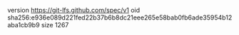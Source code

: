 version https://git-lfs.github.com/spec/v1
oid sha256:e936e089d221fed22b37b6b8dc21eee265e58bab0fb6ade35954b12aba1cb9b9
size 1267
